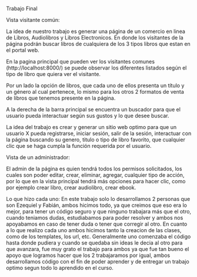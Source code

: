 Trabajo Final

Vista visitante común:

La idea de nuestro trabajo es generar una página de un comercio en linea de Libros, Audiolibros y Libros Electronicos. En donde los visitantes de la página podrán buscar libros de cualquiera de los 3 tipos libros que estan en el portal web.

En la pagina principal que pueden ver los visitantes comunes (http://localhost:8000/) se puede observar los diferentes listados según el tipo de libro que quiera ver el visitante.

Por un lado la opción de libros, que cada uno de ellos presenta un título y un género al cual pertenece, lo mismo para los otros 2 formatos de venta de libros que tenemos presente en la página. 

A la derecha de la barra principal se encuentra un buscador para que el usuario pueda interactuar según sus gustos y lo que desee buscar.

La idea del trabajo es crear y generar un sitio web optimo para que un usuario X pueda registrarse, iniciar sesión, salir de la sesión, interactuar con la página buscando su genero, titulo o tipo de libro favorito, que cualquier clic que se haga cumpla la función requerida por el usuario.

Vista de un administrador:

El admin de la página es quien tendrá todos los permisos solicitados, los cuales son poder editar, crear, eliminar, agregar, cualquier tipo de acción, por lo que en la vista principal tendrá más opciones para hacer clic, como por ejemplo crear libro, crear audiolibro, crear ebook.

Lo que hizo cada uno:
En este trabajo solo lo desarrollamos 2 personas que son Ezequiel y Fabián, ambos hicimos todo, ya que creimos que eso era lo mejor, para tener un código seguro y que ninguno trabajara más que el otro, cuando teniamos dudas, estudiabamos para poder resolver y ambos nos apoyabamos en caso de tener duda o tener que corregir al otro. 
En cuanto a lo que realizo cada uno ambos hicimos tanto la creacion de las clases, como de los templates, los url, etc. Generalmente uno comenzaba el código hasta donde pudiera y cuando se quedaba sin ideas le decia al otro para que avanzara, fue muy grato el trabajo para ambos ya que fue tan bueno el apoyo que logramos hacer que los 2 trabajaramos por igual, ambos desarrollamos código con el fin de poder aprender y de entregar un trabajo optimo segun todo lo aprendido en el curso.
